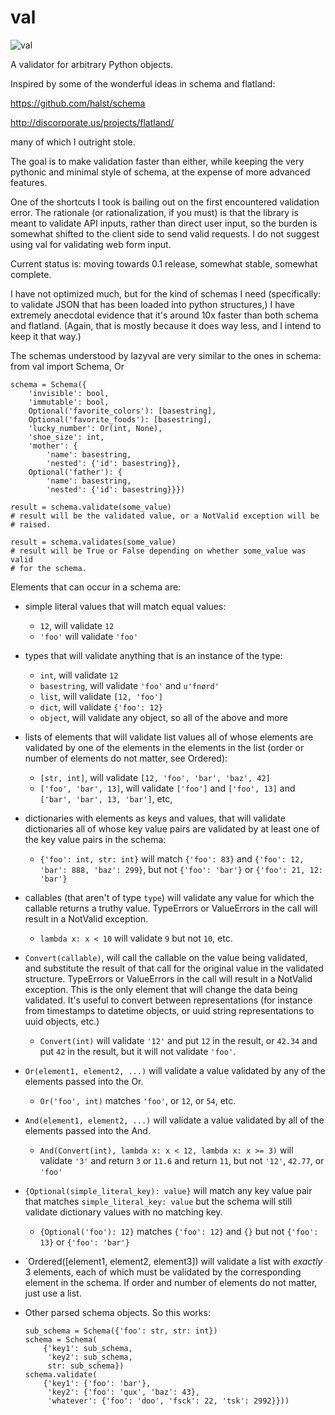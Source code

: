 val
===
![val](http://smartassradio.com/wp-content/gallery/site-images/fat-val-kilmer.jpg)

A validator for arbitrary Python objects.

Inspired by some of the wonderful ideas in schema and flatland: 

https://github.com/halst/schema

http://discorporate.us/projects/flatland/

many of which I outright stole.

The goal is to make validation faster than either, while keeping the very
pythonic and minimal style of schema, at the expense of more advanced features.

One of the shortcuts I took is bailing out on the first encountered validation
error. The rationale (or rationalization, if you must) is that the library is
meant to validate API inputs, rather than direct user input, so the burden is
somewhat shifted to the client side to send valid requests. I do not suggest
using val for validating web form input.

Current status is: moving towards 0.1 release, somewhat stable, somewhat
complete.

I have not optimized much, but for the kind of schemas I need (specifically: to
validate JSON that has been loaded into python structures,) I have extremely
anecdotal evidence that it's around 10x faster than both schema and flatland.
(Again, that is mostly because it does way less, and I intend to keep it that
way.)

The schemas understood by lazyval are very similar to the ones in schema:
    from val import Schema, Or
    
    schema = Schema({
        'invisible': bool,
        'immutable': bool,
        Optional('favorite_colors'): [basestring],
        Optional('favorite_foods'): [basestring],
        'lucky_number': Or(int, None),
        'shoe_size': int,
        'mother': {
            'name': basestring,
            'nested': {'id': basestring}},
        Optional('father'): {
            'name': basestring,
            'nested': {'id': basestring}}})
    
    result = schema.validate(some_value)
    # result will be the validated value, or a NotValid exception will be
    # raised.

    result = schema.validates(some_value)
    # result will be True or False depending on whether some_value was valid
    # for the schema.

Elements that can occur in a schema are: 

  * simple literal values that will match equal values: 
    * `12`, will validate `12`
    * `'foo'` will validate `'foo'`
  * types that will validate anything that is an instance of the type: 
    * `int`, will validate `12`
    * `basestring`, will validate `'foo'` and `u'fnørd'`
    * `list`, will validate `[12, 'foo']`
    * `dict`, will validate `{'foo': 12}`
    * `object`, will validate any object, so all of the above and more
  * lists of elements that will validate list values all of whose elements are
    validated by one of the elements in the elements in the list (order or
    number of elements do not matter, see Ordered): 
    * `[str, int]`, will validate `[12, 'foo', 'bar', 'baz', 42]`
    * `['foo', 'bar', 13]`, will validate `['foo']` and `['foo', 13]` and
      `['bar', 'bar', 13, 'bar']`, etc,
  * dictionaries with elements as keys and values, that will validate
    dictionaries all of whose key value pairs are validated by at least one of
    the key value pairs in the schema:
    * `{'foo': int, str: int}` will match `{'foo': 83}` and
      `{'foo': 12, 'bar': 888, 'baz': 299}`, but not `{'foo': 'bar'}` or
      `{'foo': 21, 12: 'bar'}`
  * callables (that aren't of type `type`) will validate any value for which
    the callable returns a truthy value. TypeErrors or ValueErrors in the call
    will result in a NotValid exception.
    * `lambda x: x < 10` will validate `9` but not `10`, etc.
  * `Convert(callable)`, will call the callable on the value being validated,
    and substitute the result of that call for the original value in the
    validated structure. TypeErrors or ValueErrors in the call will result in a
    NotValid exception. This is the only element that will change the data
    being validated. It's useful to convert between representations (for
    instance from timestamps to datetime objects, or uuid string
    representations to uuid objects, etc.)
    * `Convert(int)` will validate `'12'` and put `12` in the result, or
      `42.34` and put `42` in the result, but it will not validate `'foo'`.  
  * `Or(element1, element2, ...)` will validate a value validated by any of the
    elements passed into the Or.
    * `Or('foo', int)` matches `'foo'`, or `12`, or `54`, etc. 
  * `And(element1, element2, ...)` will validate a value validated by all of
    the elements passed into the And.
    * `And(Convert(int), lambda x: x < 12, lambda x: x >= 3)` will validate
      `'3'` and return `3` or `11.6` and return `11`, but not `'12'`, `42.77`,
      or `'foo'` 
  * `{Optional(simple_literal_key): value}` will match any key value pair that
    matches `simple_literal_key: value` but the schema will still validate
    dictionary values with no matching key.
    * `{Optional('foo'): 12}` matches `{'foo': 12}` and `{}` but not
      `{'foo': 13}` or `{'foo': 'bar'}`
  * `Ordered([element1, element2, element3]) will validate a list with
    *exactly* 3 elements, each of which must be validated by the corresponding
    element in the schema. If order and number of elements do not matter, just
    use a list.
  * Other parsed schema objects. So this works:

        sub_schema = Schema({'foo': str, str: int})
        schema = Schema(
            {'key1': sub_schema,
             'key2': sub_schema,
             str: sub_schema})
        schema.validate(
            {'key1': {'foo': 'bar'},
             'key2': {'foo': 'qux', 'baz': 43},
             'whatever': {'foo': 'doo', 'fsck': 22, 'tsk': 2992}}))
